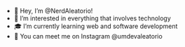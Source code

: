 - 🏅 Hey, I’m @NerdAleatorio!
- 📱 I’m interested in everything that involves technology
- 🎓 I’m currently learning web and software development
- 🌙 You can meet me on Instagram @umdevaleatorio 

<!---
NerdAleatorio/NerdAleatorio is a ✨ special ✨ repository because its `README.md` (this file) appears on your GitHub profile.
You can click the Preview link to take a look at your changes.
--->
